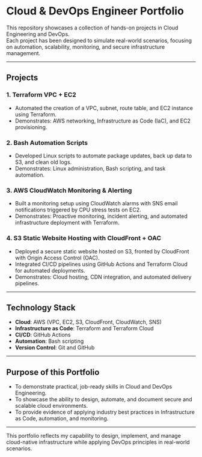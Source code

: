# Cloud & DevOps Engineer Portfolio

This repository showcases a collection of hands-on projects in Cloud Engineering and DevOps.  
Each project has been designed to simulate real-world scenarios, focusing on automation, scalability, monitoring, and secure infrastructure management.  

---

## Projects

### 1. Terraform VPC + EC2
- Automated the creation of a VPC, subnet, route table, and EC2 instance using Terraform.  
- Demonstrates: AWS networking, Infrastructure as Code (IaC), and EC2 provisioning.  

### 2. Bash Automation Scripts
- Developed Linux scripts to automate package updates, back up data to S3, and clean old logs.  
- Demonstrates: Linux administration, Bash scripting, and task automation.  

### 3. AWS CloudWatch Monitoring & Alerting
- Built a monitoring setup using CloudWatch alarms with SNS email notifications triggered by CPU stress tests on EC2.  
- Demonstrates: Proactive monitoring, incident alerting, and automated infrastructure deployment with Terraform.  

### 4. S3 Static Website Hosting with CloudFront + OAC
- Deployed a secure static website hosted on S3, fronted by CloudFront with Origin Access Control (OAC).  
- Integrated CI/CD pipelines using GitHub Actions and Terraform Cloud for automated deployments.  
- Demonstrates: Cloud hosting, CDN integration, and automated delivery pipelines.  

---

## Technology Stack
- **Cloud**: AWS (VPC, EC2, S3, CloudFront, CloudWatch, SNS)  
- **Infrastructure as Code**: Terraform and Terraform Cloud  
- **CI/CD**: GitHub Actions  
- **Automation**: Bash scripting  
- **Version Control**: Git and GitHub  

---

## Purpose of this Portfolio
- To demonstrate practical, job-ready skills in Cloud and DevOps Engineering.  
- To showcase the ability to design, automate, and document secure and scalable cloud environments.  
- To provide evidence of applying industry best practices in Infrastructure as Code, automation, and monitoring.  

---

This portfolio reflects my capability to design, implement, and manage cloud-native infrastructure while applying DevOps principles in real-world scenarios.  
